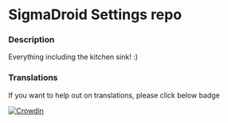# SigmaDroid Settings repo #

### Description ###
Everything including the kitchen sink! :)

### Translations ###
If you want to help out on translations, please click below badge

[![Crowdin](https://d322cqt584bo4o.cloudfront.net/crdroid-translation/localized.svg)](https://crowdin.com/project/sigmadroid_sigmasettings)
